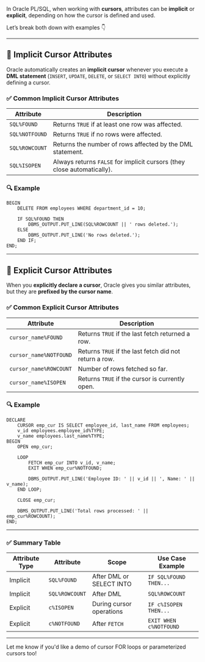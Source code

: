 In Oracle PL/SQL, when working with **cursors**, attributes can be **implicit** or **explicit**, depending on how the cursor is defined and used.

Let’s break both down with examples 👇

---

## 🔸 **Implicit Cursor Attributes**

Oracle automatically creates an **implicit cursor** whenever you execute a **DML statement** (`INSERT`, `UPDATE`, `DELETE`, or `SELECT INTO`) without explicitly defining a cursor.

### ✅ Common Implicit Cursor Attributes

| Attribute           | Description                                                                 |
|---------------------|-----------------------------------------------------------------------------|
| `SQL%FOUND`         | Returns `TRUE` if at least one row was affected.                           |
| `SQL%NOTFOUND`      | Returns `TRUE` if no rows were affected.                                   |
| `SQL%ROWCOUNT`      | Returns the number of rows affected by the DML statement.                  |
| `SQL%ISOPEN`        | Always returns `FALSE` for implicit cursors (they close automatically).     |

### 🔍 Example

```plsql
BEGIN
    DELETE FROM employees WHERE department_id = 10;

    IF SQL%FOUND THEN
        DBMS_OUTPUT.PUT_LINE(SQL%ROWCOUNT || ' rows deleted.');
    ELSE
        DBMS_OUTPUT.PUT_LINE('No rows deleted.');
    END IF;
END;
```

---

## 🔹 **Explicit Cursor Attributes**

When you **explicitly declare a cursor**, Oracle gives you similar attributes, but they are **prefixed by the cursor name**.

### ✅ Common Explicit Cursor Attributes

| Attribute           | Description                                                           |
|---------------------|-----------------------------------------------------------------------|
| `cursor_name%FOUND`     | Returns `TRUE` if the last fetch returned a row.                      |
| `cursor_name%NOTFOUND`  | Returns `TRUE` if the last fetch did not return a row.                |
| `cursor_name%ROWCOUNT`  | Number of rows fetched so far.                                       |
| `cursor_name%ISOPEN`    | Returns `TRUE` if the cursor is currently open.                      |

### 🔍 Example

```plsql
DECLARE
    CURSOR emp_cur IS SELECT employee_id, last_name FROM employees;
    v_id employees.employee_id%TYPE;
    v_name employees.last_name%TYPE;
BEGIN
    OPEN emp_cur;
    
    LOOP
        FETCH emp_cur INTO v_id, v_name;
        EXIT WHEN emp_cur%NOTFOUND;
        
        DBMS_OUTPUT.PUT_LINE('Employee ID: ' || v_id || ', Name: ' || v_name);
    END LOOP;

    CLOSE emp_cur;
    
    DBMS_OUTPUT.PUT_LINE('Total rows processed: ' || emp_cur%ROWCOUNT);
END;
```

---

### ✅ Summary Table

| Attribute Type | Attribute         | Scope                      | Use Case Example        |
|----------------|-------------------|----------------------------|--------------------------|
| Implicit       | `SQL%FOUND`       | After DML or SELECT INTO   | `IF SQL%FOUND THEN...`   |
| Implicit       | `SQL%ROWCOUNT`    | After DML                  | `SQL%ROWCOUNT`           |
| Explicit       | `c%ISOPEN`        | During cursor operations   | `IF c%ISOPEN THEN...`    |
| Explicit       | `c%NOTFOUND`      | After `FETCH`              | `EXIT WHEN c%NOTFOUND`   |

---

Let me know if you'd like a demo of cursor FOR loops or parameterized cursors too!
